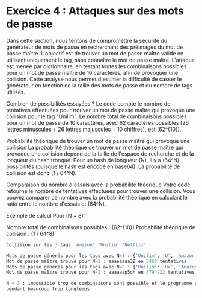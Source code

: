 # Exercice 4 : Attaques sur des mots de passe

Dans cette section, nous tentons de compromettre la sécurité du générateur de mots de passe en recherchant des préimages du mot de passe maître. L'objectif est de trouver un mot de passe maître valide en utilisant uniquement le tag, sans connaître le mot de passe maître. L'attaque est menée par dictionnaire, en testant toutes les combinaisons possibles pour un mot de passe maître de 10 caractères, afin de provoquer une collision. Cette analyse nous permet d'estimer la difficulté de casser le générateur en fonction de la taille des mots de passe et du nombre de tags utilisés.

Combien de possibilités essayées ?
Le code compte le nombre de tentatives effectuées pour trouver un mot de passe maître qui provoque une collision pour le tag "Unilim". Le nombre total de combinaisons possibles pour un mot de passe de 10 caractères, avec 62 caractères possibles (26 lettres minuscules + 26 lettres majuscules + 10 chiffres), est (62^{10}).

Probabilité théorique de trouver un mot de passe maître qui provoque une collision
La probabilité théorique de trouver un mot de passe maître qui provoque une collision dépend de la taille de l'espace de recherche et de la longueur du hash tronqué. Pour un hash de longueur (N), il y a (64^N) possibilités (puisque le hash est encodé en base64). La probabilité de collision est donc (1 / 64^N).

Comparaison du nombre d'essais avec la probabilité théorique
Votre code retourne le nombre de tentatives effectuées pour trouver une collision. Vous pouvez comparer ce nombre avec la probabilité théorique en calculant le ratio entre le nombre d'essais et (64^N).

Exemple de calcul
Pour (N = 8):

Nombre total de combinaisons possibles : (62^{10})
Probabilité théorique de collision : (1 / 64^8)

```python
Collision sur les 3 tags 'Amazon' 'Unilim' 'Netflix'

Mots de passe générés pour les tags avec N=1 : {'Unilim': 'U', 'Amazon': 'W', 'Netflix': 'p'}
Mot de passe maître trouvé pour N=1 : aaaaaaaa3Z en 3462 tentatives
Mots de passe générés pour les tags avec N=2 : {'Unilim': 'Ux', 'Amazon': 'Wo', 'Netflix': 'pO'}
Mot de passe maître trouvé pour N=2 : aaaaaap5dh en 3794222 tentatives

N = 3 : impossible trop de combinaisons sont possible et le programme devrais tourner
pendant beaucoup trop longtemps.
```